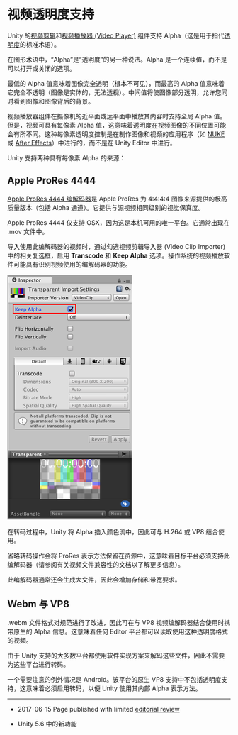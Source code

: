 # 视频透明度支持

Unity 的[视频剪辑](class-VideoClip.html)和[视频播放器 (Video Player)](class-VideoPlayer.html) 组件支持 Alpha（这是用于指代[透明度](StandardShaderMaterialParameterAlbedoColor.html)的标准术语）。

在图形术语中，“Alpha”是“透明度”的另一种说法。Alpha 是一个连续值，而不是可以打开或关闭的选项。

最低的 Alpha 值意味着图像完全透明（根本不可见），而最高的 Alpha 值意味着它完全不透明（图像是实体的，无法透视）。中间值将使图像部分透明，允许您同时看到图像和图像背后的背景。

视频播放器组件在摄像机的近平面或远平面中播放其内容时支持全局 Alpha 值。但是，视频可具有每像素 Alpha 值，这意味着透明度在视频图像的不同位置可能会有所不同。这种每像素透明度控制是在制作图像和视频的应用程序（如 [NUKE](https://www.thefoundry.co.uk/products/non-commercial/nuke-non-commercial/) 或 [After Effects](http://www.adobe.com/products/aftereffects.html)）中进行的，而不是在 Unity Editor 中进行。

Unity 支持两种具有每像素 Alpha 的来源：

## Apple ProRes 4444

[Apple ProRes 4444 编解码器](https://support.apple.com/en-gb/HT202410)是 Apple ProRes 为 4:4:4:4 图像来源提供的极高质量版本（包括 Alpha 通道）。它提供与源视频相同级别的视觉保真度。

Apple ProRes 4444 仅支持 OSX，因为这是本机可用的唯一平台。它通常出现在 .mov 文件中。

导入使用此编解码器的视频时，通过勾选视频剪辑导入器 (Video Clip Importer) 中的相关复选框，启用 __Transcode__ 和 __Keep Alpha__ 选项。操作系统的视频播放软件可能具有识别视频使用的编解码器的功能。

![在 Inspector 中查看的视频剪辑资源，其中显示已启用 ***_Keep Alpha_*** 选项（以红色突出显示）](../uploads/Main/Video-10.png)

在转码过程中，Unity 将 Alpha 插入颜色流中，因此可与 H.264 或 VP8 结合使用。

省略转码操作会将 ProRes 表示方法保留在资源中，这意味着目标平台必须支持此编解码器（请参阅有关视频文件兼容性的文档以了解更多信息）。

此编解码器通常还会生成大文件，因此会增加存储和带宽要求。

## Webm 与 VP8

.webm 文件格式对规范进行了改进，因此可在与 VP8 视频编解码器结合使用时携带原生的 Alpha 信息。这意味着任何 Editor 平台都可以读取使用这种透明度格式的视频。

由于 Unity 支持的大多数平台都使用软件实现方案来解码这些文件，因此不需要为这些平台进行转码。

一个需要注意的例外情况是 Android。该平台的原生 VP8 支持中不包括透明度支持，这意味着必须启用转码，以便 Unity 使用其内部 Alpha 表示方法。

---

* <span class="page-edit">2017-06-15 Page published with limited [editorial review](DocumentationEditorialReview.html)
</span>

* <span class="page-history">Unity 5.6 中的新功能</span>
